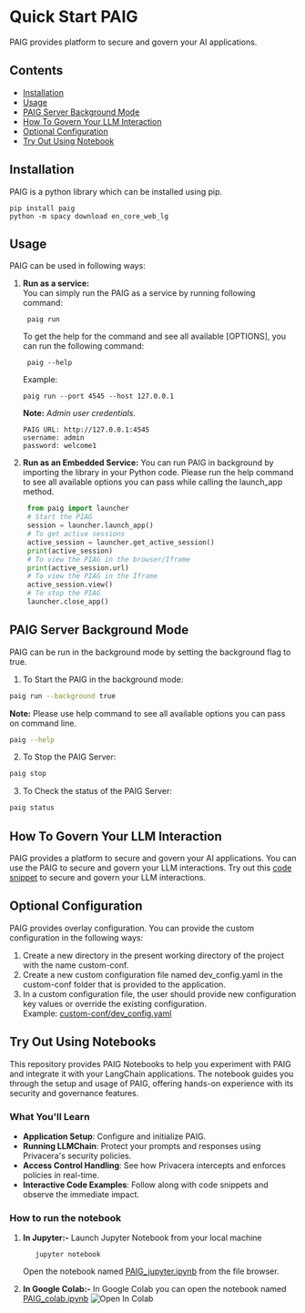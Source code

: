 # Quick Start PAIG
PAIG provides platform to secure and govern your AI applications.

## Contents
- [Installation](#Installation)
- [Usage](#usage)
- [PAIG Server Background Mode](#backgroundmode)
- [How To Govern Your LLM Interaction](SNIPPET_USING_PLUGIN.md)
- [Optional Configuration](#configuration)
- [Try Out Using Notebook](#notebooks)


## Installation <a name="Installation"></a>
PAIG is a python library which can be installed using pip.

```shell
pip install paig
python -m spacy download en_core_web_lg
```

## Usage <a name="usage"></a>
PAIG  can be used in following ways:
1. **Run as a service:** 
   <br>You can simply run the PAIG as a service by running following command:
    
   ```shell
    paig run
    ```
   
    To get the help for the command and see all available [OPTIONS], you can run the following command:
    
   ```shell
    paig --help
    ```
   
    Example:
    ```shell
    paig run --port 4545 --host 127.0.0.1
    ```
   
    **Note:** *Admin user credentials.*

   ```shell
   PAIG URL: http://127.0.0.1:4545
   username: admin
   password: welcome1
   ```
   
2. **Run as an Embedded Service:** You can run PAIG in background by importing the library in your Python code. 
Please run the help command to see all available options you can pass while calling the launch_app method.
    
   ```python
    from paig import launcher
    # Start the PIAG
    session = launcher.launch_app()
    # To get active sessions
    active_session = launcher.get_active_session()
    print(active_session)
    # To view the PIAG in the browser/Iframe
    print(active_session.url)
    # To view the PIAG in the Iframe
    active_session.view()
    # To stop the PIAG
    launcher.close_app()
    ```

## PAIG Server Background Mode <a name="backgroundmode"></a>
PAIG can be run in the background mode by setting the background flag to true.

1. To Start the PAIG in the background mode:
```bash
paig run --background true
```
**Note:** Please use help command to see all available options you can pass on command line.
```bash
paig --help
```
2. To Stop the PAIG Server:
```bash
paig stop
```
3. To Check the status of the PAIG Server:
```bash
paig status
```

## How To Govern Your LLM Interaction <a name="govern-your-llm"></a>
PAIG provides a platform to secure and govern your AI applications. You can use the PAIG to secure and govern your LLM interactions.
Try out this [code snippet](SNIPPET_USING_PLUGIN.md) to secure and govern your LLM interactions.

## Optional Configuration <a name="configuration"></a>
PAIG provides overlay configuration. You can provide the custom configuration in the following ways:
1. Create a new directory in the present working directory of the project with the name custom-conf.
2. Create a new custom configuration file named dev_config.yaml in the custom-conf folder that is provided to the application.
3. In a custom configuration file, the user should provide new configuration key values or override the existing configuration.
<br>Example: [custom-conf/dev_config.yaml](../backend/paig/conf/default_config.yaml)

## Try Out Using Notebooks <a name="configuration"></a>
This repository provides PAIG Notebooks to help you experiment with PAIG and integrate it with your LangChain applications. The notebook guides you through the setup and usage of PAIG, offering hands-on experience with its security and governance features.

### What You'll Learn

- **Application Setup**: Configure and initialize PAIG.
- **Running LLMChain**: Protect your prompts and responses using Privacera's security policies.
- **Access Control Handling**: See how Privacera intercepts and enforces policies in real-time.
- **Interactive Code Examples**: Follow along with code snippets and observe the immediate impact.

### How to run the notebook
1. **In Jupyter:-** Launch Jupyter Notebook from your local machine
   ```shell
      jupyter notebook
   ```
   Open the notebook named [PAIG_jupyter.ipynb](../notebooks/PAIG_jupyter.ipynb) from the file browser.

2. **In Google Colab:-** In Google Colab you can open the notebook named
[PAIG_colab.ipynb](../notebooks/PAIG_colab.ipynb)
   <img src="https://colab.research.google.com/assets/colab-badge.svg" alt="Open In Colab"/>
   </a>

